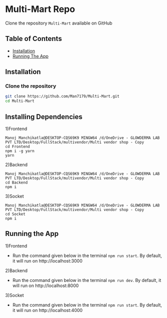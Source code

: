 # Multi-Mart Repo

Clone the repository `Multi-Mart` available on GitHub

## Table of Contents
- [Installation](#installation)
- [Running The App](#running-the-app)

## Installation
### Clone the repository

```bash
git clone https://github.com/Man7179/Multi-Mart.git
cd Multi-Mart
```

## Installing Dependencies
1)Frontend
```
Manoj Manchikatla@DESKTOP-CQS69K9 MINGW64 /d/OneDrive - GLOWDERMA LAB PVT LTD/Desktop/FullStack/multivendor/Multi vendor shop - Copy
cd Frontend
npm i -g yarn
yarn
```

2)Backend
```
Manoj Manchikatla@DESKTOP-CQS69K9 MINGW64 /d/OneDrive - GLOWDERMA LAB PVT LTD/Desktop/FullStack/multivendor/Multi vendor shop - Copy
cd Backend
npm i
```

3)Socket
```
Manoj Manchikatla@DESKTOP-CQS69K9 MINGW64 /d/OneDrive - GLOWDERMA LAB PVT LTD/Desktop/FullStack/multivendor/Multi vendor shop - Copy
cd Socket
npm i
```

## Running the App
1)Frontend
- Run the command given below in the terminal `npm run start`. By default, it will run on http://localhost:3000

2)Backend
- Run the command given below in the terminal `npm run dev`. By default, it will run on http://localhost:8000
  
3)Socket
- Run the command given below in the terminal `npm run start`. By default, it will run on http://localhost:4000
  
